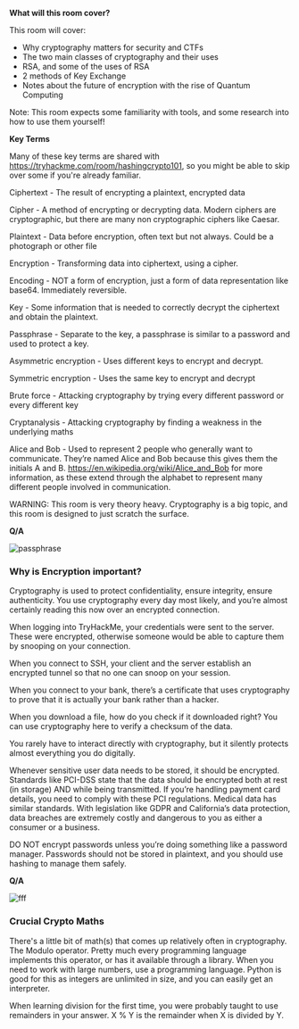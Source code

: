 **What will this room cover?**

This room will cover:

- Why cryptography matters for security and CTFs
- The two main classes of cryptography and their uses
- RSA, and some of the uses of RSA
- 2 methods of Key Exchange
- Notes about the future of encryption with the rise of Quantum Computing

Note: This room expects some familiarity with tools, and some research into how to use them yourself!

**Key Terms**

Many of these key terms are shared with https://tryhackme.com/room/hashingcrypto101, so you might be able to skip over some if you're already familiar.

Ciphertext - The result of encrypting a plaintext, encrypted data

Cipher - A method of encrypting or decrypting data. Modern ciphers are cryptographic, but there are many non cryptographic ciphers like Caesar.

Plaintext - Data before encryption, often text but not always. Could be a photograph or other file

Encryption - Transforming data into ciphertext, using a cipher.

Encoding - NOT a form of encryption, just a form of data representation like base64. Immediately reversible.

Key - Some information that is needed to correctly decrypt the ciphertext and obtain the plaintext.

Passphrase - Separate to the key, a passphrase is similar to a password and used to protect a key.

Asymmetric encryption - Uses different keys to encrypt and decrypt.

Symmetric encryption - Uses the same key to encrypt and decrypt

Brute force - Attacking cryptography by trying every different password or every different key

Cryptanalysis - Attacking cryptography by finding a weakness in the underlying maths

Alice and Bob - Used to represent 2 people who generally want to communicate. They’re named Alice and Bob because this gives them the initials A and B. https://en.wikipedia.org/wiki/Alice_and_Bob for more information, as these extend through the alphabet to represent many different people involved in communication.

WARNING: This room is very theory heavy. Cryptography is a big topic, and this room is designed to just scratch the surface.

**Q/A**

![passphrase](https://github.com/schoto/THM-Web-Hacking-Fundamentals/assets/69323411/dbde7034-5243-44f6-9107-bfb74b4bc23c)

<h3>Why is Encryption important?</h3>

Cryptography is used to protect confidentiality, ensure integrity, ensure authenticity. You use cryptography every day most likely, and you’re almost certainly reading this now over an encrypted connection.

When logging into TryHackMe, your credentials were sent to the server. These were encrypted, otherwise someone would be able to capture them by snooping on your connection.

When you connect to SSH, your client and the server establish an encrypted tunnel so that no one can snoop on your session.

When you connect to your bank, there’s a certificate that uses cryptography to prove that it is actually your bank rather than a hacker.

When you download a file, how do you check if it downloaded right? You can use cryptography here to verify a checksum of the data.

You rarely have to interact directly with cryptography, but it silently protects almost everything you do digitally.

Whenever sensitive user data needs to be stored, it should be encrypted. Standards like PCI-DSS state that the data should be encrypted both at rest (in storage) AND while being transmitted. If you’re handling payment card details, you need to comply with these PCI regulations. Medical data has similar standards. With legislation like GDPR and California’s data protection, data breaches are extremely costly and dangerous to you as either a consumer or a business.

DO NOT encrypt passwords unless you’re doing something like a password manager. Passwords should not be stored in plaintext, and you should use hashing to manage them safely.

**Q/A**

![fff](https://github.com/schoto/THM-Web-Hacking-Fundamentals/assets/69323411/f18d917d-03d7-45d9-b97e-81789d34e825)

<h3>Crucial Crypto Maths</h3>

There's a little bit of math(s) that comes up relatively often in cryptography. The Modulo operator. Pretty much every programming language implements this operator, or has it available through a library. When you need to work with large numbers, use a programming language. Python is good for this as integers are unlimited in size, and you can easily get an interpreter.

When learning division for the first time, you were probably taught to use remainders in your answer. X % Y is the remainder when X is divided by Y.

